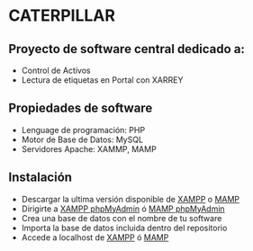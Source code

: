 # CATERPILLAR

## Proyecto de software central dedicado a:
  - Control de Activos
  - Lectura de etiquetas en Portal con XARREY

## Propiedades de software
  - Lenguage de programación: PHP
  - Motor de Base de Datos: MySQL
  - Servidores Apache: XAMMP, MAMP

## Instalación
  - Descargar la ultima versión disponible de [XAMPP](https://www.apachefriends.org/es/index.html) o [MAMP](https://www.mamp.info/en/)
  - Dirigirte a [XAMPP phpMyAdmin](http://localhost/phpmyadmin) ó [MAMP phpMyAdmin](http://localhost:8888/phpMyAdmin)
  - Crea una base de datos con el nombre de tu software
  - Importa la base de datos incluida dentro del repositorio
  - Accede a localhost de [XAMPP](http://localhost/) ó [MAMP](http://localhost:8888/)